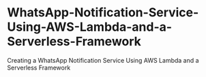 # WhatsApp-Notification-Service-Using-AWS-Lambda-and-a-Serverless-Framework
Creating a WhatsApp Notification Service Using AWS Lambda and a Serverless Framework
